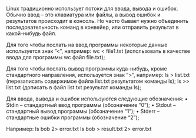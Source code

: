 
Linux традиционно использует потоки для ввода, вывода и ошибок. Обычно ввод – это клавиатура или файлы, а вывод ошибок и результатов происходит в консоль. Но часто бывает нужно объединить последовательность команд в конвейер, или отправить результат в какой-нибудь файл.

Для того чтобы послать на ввод программы некоторые данные используется знак ”<”, например:
wc < file1.txt	(использовать в качестве ввода для программы wc файл file.txt);

Для того чтобы послать вывод программы куда-нибудь, кроме стандартного направления, используется знак ”>”, например:
ls > list.txt  	(перезаписать содержимое файла list.txt результатом команды ls);
ls >> list.txt  	(дописать в файл list.txt результат команды ls);

Для ввода, вывода и ошибок используются следующие обозначения:
•	Stdin 	– стандартный ввод программы (обозначение “0”);
•	Stdout 	– стандартный вывод программы (обозначение “1”);
•	Stderr  	– стандартные ошибки программы (обозначение “2”);

Например:
ls bob 2> error.txt
ls bob > result.txt 2> error.txt

